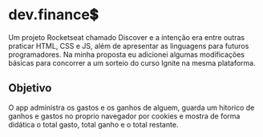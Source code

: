 # dev.finance💲
Um projeto Rocketseat chamado Discover e a intenção era entre outras praticar HTML, CSS e JS, além de apresentar as linguagens para futuros programadores. Na minha proposta eu adicionei algumas modificações básicas para concorrer a um sorteio do curso Ignite na mesma plataforma. 

## Objetivo
O app administra os gastos e os ganhos de alguem, guarda um hitorico de ganhos e gastos no proprio navegador por cookies e mostra de forma didática o total gasto, total ganho e o total restante.
